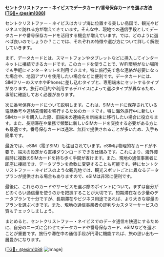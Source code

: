 **セントクリストファー・ネイビスでデータカード/番号保存カードを選ぶ方法[[TG💪+ @esim1088](https://t.me/s/esim1088)]**

セントクリストファー・ネイビスはカリブ海に位置する美しい島国で、観光やビジネスで訪れる方が増えてきています。そんな中、現地での通信手段としてデータカードや番号保存カードを活用する機会が増えています。では、どのように選べば良いのでしょうか？ここでは、それぞれの特徴や選び方について詳しく解説していきます。

まず、データカードとは、スマートフォンやタブレットなどに挿入してインターネットに接続できるカードです。このカードを使うことで、WiFi環境がない場所でも手軽にインターネットを利用できます。特に旅行先で急な連絡が必要になった場合や、地図アプリを使用したい場合などに便利です。データカードには、SIMフリーのスマホやiPhoneに差し込むタイプと、専用端末にセットするタイプがあります。旅行の目的や利用するデバイスによって選ぶタイプが異なるため、事前に確認しておく必要があります。

次に番号保存カードについて説明します。これは、SIMカードに保存されている電話番号や連絡先情報を移行するためのカードです。特に海外旅行中に新しいSIMカードを購入した際、旧端末の連絡先を新端末に移行したい場合に役立ちます。また、長期滞在や業務で頻繁に新しいSIMカードを交換する必要がある方にも最適です。番号保存カードは通常、無料で提供されることが多いため、入手も簡単です。

最近では、eSIM（電子SIM）も注目されています。eSIMは物理的なカードが不要で、端末の設定から直接ダウンロードできる仕組みです。これにより、海外渡航時に複数のSIMカードを持ち歩く手間が省けます。また、現地の通信事業者に即座に接続でき、データプランを柔軟に変更することも可能です。特にセントクリストファー・ネイビスのような観光地では、観光スポットごとに異なるデータプランが提供される場合もありますので、eSIMは非常に便利です。

最後に、これらのカードやサービスを選ぶ際のポイントについて。まずは自分がどのくらい通信量を使うのかを把握することが大切です。短期滞在なら少量のデータプランで十分ですが、長期滞在やビジネス用途であれば、より大きな容量のプランを選ぶべきです。また、現地の通信事業者の評判やカスタマーサービスの質もチェックしましょう。

まとめると、セントクリストファー・ネイビスでのデータ通信を快適にするために、自分のニーズに合わせてデータカードや番号保存カード、eSIMなどを選ぶことが重要です。旅行や滞在中の通信手段が円滑に機能すれば、旅の思い出も一層豊かになります。

[[TG💪+ @esim1088](https://t.me/s/esim1088) ![Image](https://i.postimg.cc/Y0z9fWf4/image.png)]